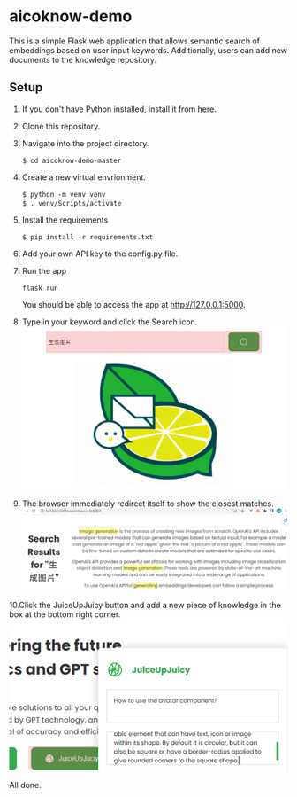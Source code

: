 # aicoknow-demo

This is a simple Flask web application that allows semantic search of embeddings based on user input keywords. Additionally, users can add new documents to the knowledge repository.

## Setup
1. If you don't have Python installed, install it from [here](https://www.python.org/downloads/).

2. Clone this repository.

3. Navigate into the project directory.
    ```
    $ cd aicoknow-demo-master
    ```

4. Create a new virtual envrionment.
    ```
    $ python -m venv venv
    $ . venv/Scripts/activate
    ```

5. Install the requirements
    ```
    $ pip install -r requirements.txt
    ```

6. Add your own API key to the config.py file.

7. Run the app
    ```
    flask run
    ```

    You should be able to access the app at http://127.0.0.1:5000.
    
8. Type in your keyword and click the Search icon.
    ![Type In Keyword](1_keyword.png)

9. The browser immediately redirect itself to show the closest matches.
    ![Search Result](2_keyword_results.png)

10.Click the JuiceUpJuicy button and add a new piece of knowledge in the box at the bottom right corner. 
    ![New Knowledge](3_fresh_up.png)

All done.
